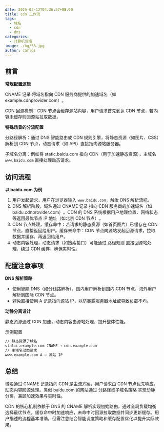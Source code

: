 ```yaml
---
date: 2025-03-12T04:26:57+08:00
title: cdn 工作流
tags:
  - 域名
  - cdn
  - dns
categories:
  - 计算机网络
image: ./bg/58.jpg
author: carlos
---
```


## 前言

**常规配置逻辑**

CNAME 记录‌ 将域名指向 CDN 服务商提供的加速域名（如 example.cdnprovider.com）‌。

CDN 回源机制‌：CDN 节点会缓存源站内容，用户请求首先到达 CDN 节点，若内容未缓存则回源站拉取数据‌。

**特殊场景的分流配置**

分路径解析‌：通过 DNS 智能路由或 CDN 规则引擎，将静态资源（如图片、CSS）解析到 CDN 节点，动态请求（如 API）直接指向源站服务器‌。

子域名分离‌：例如将 static.baidu.com 指向 CDN（用于加速静态资源），主域名 `www.baidu.com` 直接处理动态请求‌。

## 访问流程

**以 baidu.com 为例**

1. 用户发起请求，用户在浏览器输入 `www.baidu.com`，触发 DNS 解析流程‌。
2. DNS 解析阶段，域名通过 ‌CNAME 记录‌ 指向 CDN 服务商的加速域名（如 baidu.cdnprovider.com）‌。CDN 的 DNS 系统根据用户地理位置、网络状态等返回最优节点 IP 地址（如北京 CDN 节点）‌。
3. CDN 节点处理，缓存命中‌：若请求的静态资源（如首页图片）已缓存在 CDN 节点，直接返回给用户‌。缓存未命中‌：CDN 节点向源站发起回源请求，拉取数据并缓存，再返回给用户‌。
4. 动态内容处理，动态请求（如搜索接口）可能通过 ‌路径规则‌ 直接回源站处理，绕过 CDN 缓存，确保实时性‌。

## 配置注意事项

**DNS 解析策略**

- 使用智能 DNS（如分线路解析），国内用户解析到国内 CDN 节点，海外用户解析到国际 CDN 节点‌。
- 避免直接使用 A 记录指向源站 IP，以防暴露服务器地址或导致负载不均‌。

**动静分离设计**

静态资源通过 CDN 加速，动态内容由源站处理，提升整体性能‌。

示例配置

```txt
// 静态资源子域名  
static.example.com CNAME → cdn.example.com  
// 主域名动态请求  
www.example.com A → 源站 IP  
```

## 总结

域名通过 ‌CNAME 记录指向 CDN‌ 是主流方案，用户请求由 CDN 节点优先响应，动态内容回源处理。类似 baidu.com 的网站通过 ‌分路径或子域名策略‌ 实现动静分离，兼顾加速效果与实时性‌。

CDN 的核心机制依赖于 ‌DNS 的 CNAME 解析‌实现初始路由，通过全局负载均衡选择最优节点。缓存命中时加速响应，未命中时回源拉取数据并同步更新缓存‌。用户描述的流程基本准确，但需注意结合智能调度策略和缓存配置优化以提升实际效果‌。